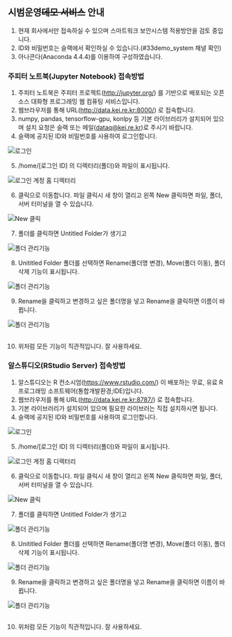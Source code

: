 ## 시범운영~~데모 서비스~~ 안내
1) 현재 회사에서만 접속하실 수 있으며 스마트워크 보안시스템 적용방안을 검토 중입니다.
2) ID와 비밀번호는 슬랙에서 확인하실 수 있습니다.(#33demo_system 채녈 확인)
3) 아나콘다(Anaconda 4.4.4)를 이용하여 구성하였습니다.

### 주피터 노트북(Jupyter Notebook) 접속방법
1) 주피터 노트북은 주피터 프로젝트(http://jupyter.org/) 를 기반으로 배포되는 오픈소스 대화형 프로그래밍 웹 컴퓨팅 서비스입니다.
2) 웹브라우저를 통해 URL(http://data.kei.re.kr:8000/) 로 접속합니다.
3) numpy, pandas, tensorflow-gpu, konlpy 등 기본 라이브러리가 설치되어 있으며 설치 요청은 슬랙 또는 메일(dataq@kei.re.kr)로 주시기 바랍니다.
4) 슬랙에 공지된 ID와 비밀번호를 사용하여 로그인합니다.

![로그인](imgs/01_jupyter_login.jpg)

5) /home/[로그인 ID] 의 디렉터리(폴더)와 파일이 표시됩니다.

![로그인 계정 홈 디렉터리](imgs/02_jupyter_home.jpg)

6) 클릭으로 이동합니다. 파일 클릭시 새 창이 열리고 왼쪽 New 클릭하면 파일, 폴더, 서버 터미널을 열 수 있습니다.

![New 클릭](imgs/03_jupyter_new.jpg)

7) 폴더를 클릭하면 Untitled Folder가 생기고

![폴더 관리기능](imgs/04_jupyter_new_folder.jpg)

8) Unititled Folder 폴더를 선택하면 Rename(폴더명 변경), Move(폴더 이동), 폴더 삭제 기능이 표시됩니다.

![폴더 관리기능](imgs/05_jupyter_rename_folder1.jpg)

9) Rename을 클릭하고 변경하고 싶은 폴더명을 넣고 Rename을 클릭하면 이름이 바뀝니다.

![폴더 관리기능](imgs/06_jupyter_rename_folder2.jpg)

##

10) 위처럼 모든 기능이 직관적입니다. 잘 사용하세요.


### 알스튜디오(RStudio Server) 접속방법
1) 알스튜디오는 R 컨소시엄(https://www.rstudio.com/) 이 배포하는 무료, 유료 R 프로그래밍 소프트웨어(통합개발환경;IDE)입니다.
2) 웹브라우저를 통해 URL(http://data.kei.re.kr:8787/) 로 접속합니다.
3) 기본 라이브러리가 설치되어 있으며 필요한 라이브러는 직접 설치하시면 됩니다.
4) 슬랙에 공지된 ID와 비밀번호를 사용하여 로그인합니다.

![로그인](imgs/51_R_login.jpg)

5) /home/[로그인 ID] 의 디렉터리(폴더)와 파일이 표시됩니다.

![로그인 계정 홈 디렉터리](imgs/02_jupyter_home.jpg)

6) 클릭으로 이동합니다. 파일 클릭시 새 창이 열리고 왼쪽 New 클릭하면 파일, 폴더, 서버 터미널을 열 수 있습니다.

![New 클릭](imgs/03_jupyter_new.jpg)

7) 폴더를 클릭하면 Untitled Folder가 생기고

![폴더 관리기능](imgs/04_jupyter_new_folder.jpg)

8) Unititled Folder 폴더를 선택하면 Rename(폴더명 변경), Move(폴더 이동), 폴더 삭제 기능이 표시됩니다.

![폴더 관리기능](imgs/05_jupyter_rename_folder1.jpg)

9) Rename을 클릭하고 변경하고 싶은 폴더명을 넣고 Rename을 클릭하면 이름이 바뀝니다.

![폴더 관리기능](imgs/06_jupyter_rename_folder2.jpg)

##

10) 위처럼 모든 기능이 직관적입니다. 잘 사용하세요.
